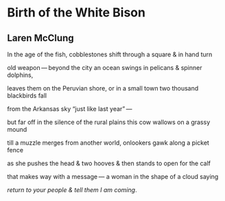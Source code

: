 # Birth of the White Bison
## Laren McClung
In the age of the fish, cobblestones
shift through a square & in hand turn

old weapon — beyond the city an ocean
swings in pelicans & spinner dolphins,

leaves them on the Peruvian shore, or
in a small town two thousand blackbirds fall

from the Arkansas sky “just like last year” —

but far off in the silence of the rural plains
this cow wallows on a grassy mound

till a muzzle merges from another world,
onlookers gawk along a picket fence

as she pushes the head & two hooves
& then stands to open for the calf

that makes way with a message —
a woman in the shape of a cloud saying

 _return to your people & tell them I am coming_.